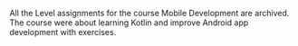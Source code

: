 All the Level assignments for the course Mobile Development are archived. The course were about learning Kotlin and improve Android app development with exercises.

